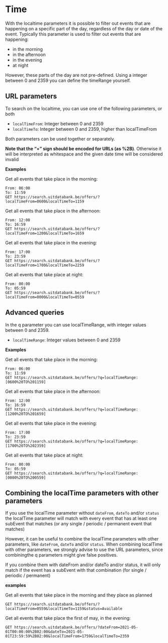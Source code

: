 ---
---

# Time

With the localtime parameters it is possible to filter out events that are happening on a specific part of the day, regardless of the day or date of the event. Typically this parameter is used to filter out events that are happening:
* in the morning
* in the afternoon
* in the evening
* at night

However, these parts of the day are not pre-defined. Using a integer between 0 and 2359 you can define the timeRange yourself.

## URL parameters

To search on the localtime, you can use one of the following parameters, or both

* `localTimeFrom`: Integer between 0 and 2359
* `localTimeTo`: Integer between 0 and 2359, higher than localTimeFrom

Both parameters can be used together or separately.

**Note that the “+” sign should be encoded for URLs (as %2B)**. Otherwise it will be interpreted as whitespace and the given date time will be considered invalid

**Examples**

Get all events that take place in the morning:

```
From: 06:00
To: 11:59
GET https://search.uitdatabank.be/offers/?localTimeFrom=0600&localTimeTo=1159
```

Get all events that take place in the afternoon:

```
From: 12:00
To: 16:59
GET https://search.uitdatabank.be/offers/?localTimeFrom=1200&localTimeTo=1659
```

Get all events that take place in the evening:

```
From: 17:00
To: 23:59
GET https://search.uitdatabank.be/offers/?localTimeFrom=1700&localTimeTo=2259
```

Get all events that take place at night:

```
From: 00:00
To: 05:59
GET https://search.uitdatabank.be/offers/?localTimeFrom=0000&localTimeTo=0559
```


## Advanced queries

In the q parameter you can use localTimeRange, with integer values between 0 and 2359.

* `localTimeRange`: Integer values between 0 and 2359


**Examples**

Get all events that take place in the morning:

```
From: 06:00
To: 11:59
GET https://search.uitdatabank.be/offers/?q=localTimeRange:[0600%20TO%201159]
```

Get all events that take place in the afternoon:

```
From: 12:00
To: 16:59
GET https://search.uitdatabank.be/offers/?q=localTimeRange:[1200%20TO%201659]
```

Get all events that take place in the evening:

```
From: 17:00
To: 23:59
GET https://search.uitdatabank.be/offers/?q=localTimeRange:[1700%20TO%202359]
```

Get all events that take place at night:

```
From: 00:00
To: 05:59
GET https://search.uitdatabank.be/offers/?q=localTimeRange:[0000%20TO%200559]
```

## Combining the localTime parameters with other parameters
If you use the localTime parameter without `dateFrom`, `dateTo` and/or `status` the localTime parameter will match with every event that has at least one subEvent that matches (or any single / periodic / permanent event that matches)

However, it can be useful to combine the localTime parameters with other parameters, like `dateFrom`, `dateTo` and/or `status`. When combining localTime with other parameters, we strongly advise to use the URL parameters, since combiningthe q parameters might give false positives.

If you combine them with dateFrom and/or dateTo and/or status, it will only match if the event has a subEvent with that combination (for single / periodic / permanent)

**examples**

Get all events that take place in the morning and they place as planned

```
GET https://search.uitdatabank.be/offers/?localTimeFrom=0559&localTimeTo=1159&status=Available
```

Get all events that take place the first of may, in the evening:

```
GET https://search.uitdatabank.be/offers/?dateFrom=2021-05-01T00:00:00%2B02:00&dateTo=2021-05-01T23:59:59%2B02:00&localTimeFrom=1759&localTimeTo=2359
```


